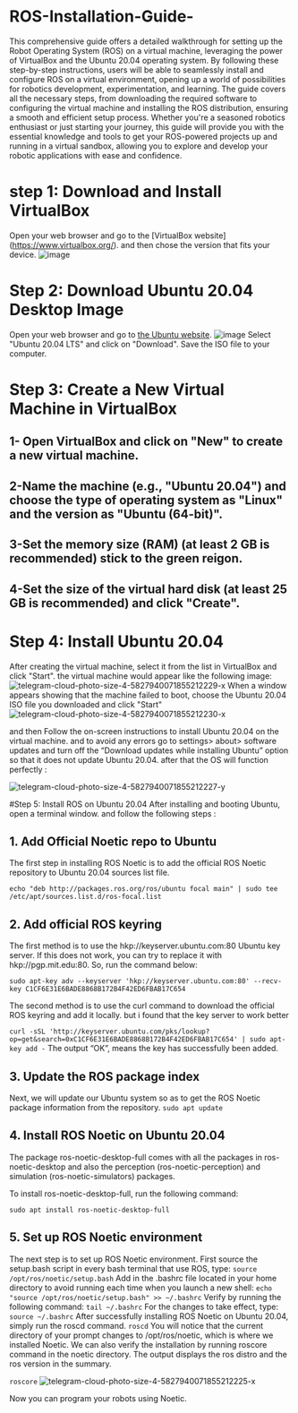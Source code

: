 # ROS-Installation-Guide-
This comprehensive guide offers a detailed walkthrough for setting up the Robot Operating System (ROS) on a virtual machine, leveraging the power of VirtualBox and the Ubuntu 20.04 operating system. By following these step-by-step instructions, users will be able to seamlessly install and configure ROS on a virtual environment, opening up a world of possibilities for robotics development, experimentation, and learning. The guide covers all the necessary steps, from downloading the required software to configuring the virtual machine and installing the ROS distribution, ensuring a smooth and efficient setup process. Whether you're a seasoned robotics enthusiast or just starting your journey, this guide will provide you with the essential knowledge and tools to get your ROS-powered projects up and running in a virtual sandbox, allowing you to explore and develop your robotic applications with ease and confidence.


# step 1: Download and Install VirtualBox
Open your web browser and go to the [VirtualBox website] (https://www.virtualbox.org/). and then chose the version that fits your device.
![image](https://github.com/user-attachments/assets/cb0b96a3-4985-4bcd-b789-d323f6832cff)


# Step 2: Download Ubuntu 20.04 Desktop Image
Open your web browser and go to [the Ubuntu website](https://ubuntu.com/download/desktop).
![image](https://github.com/user-attachments/assets/d9c1603f-6b22-403b-920b-6e1f3f1f7c00)
Select "Ubuntu 20.04 LTS" and click on "Download".
Save the ISO file to your computer.

# Step 3: Create a New Virtual Machine in VirtualBox
## 1- Open VirtualBox and click on "New" to create a new virtual machine.
## 2-Name the machine (e.g., "Ubuntu 20.04") and choose the type of operating system as "Linux" and the version as "Ubuntu (64-bit)".
## 3-Set the memory size (RAM) (at least 2 GB is recommended) stick to the green reigon.
## 4-Set the size of the virtual hard disk (at least 25 GB is recommended) and click "Create".

# Step 4: Install Ubuntu 20.04
After creating the virtual machine, select it from the list in VirtualBox and click "Start".
the virtual machine would appear like the following image:
![telegram-cloud-photo-size-4-5827940071855212229-x](https://github.com/user-attachments/assets/fb923c05-915f-4b1f-a087-32c69f468fe0)
When a window appears showing that the machine failed to boot, choose the Ubuntu 20.04 ISO file you downloaded and click "Start"
![telegram-cloud-photo-size-4-5827940071855212230-x](https://github.com/user-attachments/assets/7c2c8759-c12c-4bb5-b23b-16cacaff1521)

and then Follow the on-screen instructions to install Ubuntu 20.04 on the virtual machine. and to avoid any errors go to settings> about> software updates and turn off the “Download updates while installing Ubuntu” option so that it does not update Ubuntu 20.04.
after that the OS will function perfectly :

![telegram-cloud-photo-size-4-5827940071855212227-y](https://github.com/user-attachments/assets/be868bc4-0590-4e89-9b81-c812b8e0265f)

#Step 5: Install ROS on Ubuntu 20.04
After installing and booting Ubuntu, open a terminal window. and follow the following steps :
## 1. Add Official Noetic repo to Ubuntu
The first step in installing ROS Noetic is to add the official ROS Noetic repository to Ubuntu 20.04 sources list file.

``` echo "deb http://packages.ros.org/ros/ubuntu focal main" | sudo tee /etc/apt/sources.list.d/ros-focal.list ```
## 2. Add official ROS keyring
The first method is to use the hkp://keyserver.ubuntu.com:80 Ubuntu key server. If this does not work, you can try to replace it with hkp://pgp.mit.edu:80. So, run the command below:

``` sudo apt-key adv --keyserver 'hkp://keyserver.ubuntu.com:80' --recv-key C1CF6E31E6BADE8868B172B4F42ED6FBAB17C654 ```

The second method is to use the curl command to download the official ROS keyring and add it locally. but i found that the key server to work better

``` curl -sSL 'http://keyserver.ubuntu.com/pks/lookup?op=get&search=0xC1CF6E31E6BADE8868B172B4F42ED6FBAB17C654' | sudo apt-key add - ```
The output “OK”,  means the key has successfully been added.

## 3. Update the ROS package index
Next, we will update our Ubuntu system so as to get the ROS Noetic package information from the repository.
``` sudo apt update ```
## 4. Install ROS Noetic on Ubuntu 20.04
The package ros-noetic-desktop-full comes with all the packages in ros-noetic-desktop and also the perception (ros-noetic-perception) and simulation (ros-noetic-simulators) packages.

To install ros-noetic-desktop-full, run the following command:

``` sudo apt install ros-noetic-desktop-full ```
## 5. Set up ROS Noetic environment
The next step is to set up ROS Noetic environment. First source the setup.bash script in every bash terminal that use ROS, type:
``` source /opt/ros/noetic/setup.bash ```
Add in the .bashrc file located in your home directory to avoid running each time when you launch a new shell:
``` echo "source /opt/ros/noetic/setup.bash" >> ~/.bashrc ```
Verify by running the following command:
``` tail ~/.bashrc ```
For the changes to take effect, type:
``` source ~/.bashrc ```
After successfully installing ROS Noetic on Ubuntu 20.04, simply run the roscd command.
``` roscd ```
You will notice that the current directory of your prompt changes to  /opt/ros/noetic, which is where we installed Noetic.
We can also verify the installation by running roscore command in the noetic directory.  The output displays the ros distro and the ros version in the summary. 

```roscore```
![telegram-cloud-photo-size-4-5827940071855212225-x](https://github.com/user-attachments/assets/8c646c48-8724-4843-8eee-a61ffbc8d1ab)

Now you can program your robots using Noetic.


